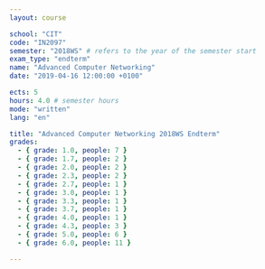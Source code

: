 ```yaml
---
layout: course

school: "CIT"
code: "IN2097"
semester: "2018WS" # refers to the year of the semester start
exam_type: "endterm"
name: "Advanced Computer Networking"
date: "2019-04-16 12:00:00 +0100"

ects: 5
hours: 4.0 # semester hours
mode: "written"
lang: "en"

title: "Advanced Computer Networking 2018WS Endterm"
grades:
  - { grade: 1.0, people: 7 }
  - { grade: 1.7, people: 2 }
  - { grade: 2.0, people: 2 }
  - { grade: 2.3, people: 2 }
  - { grade: 2.7, people: 1 }
  - { grade: 3.0, people: 1 }
  - { grade: 3.3, people: 1 }
  - { grade: 3.7, people: 1 }
  - { grade: 4.0, people: 1 }
  - { grade: 4.3, people: 3 }
  - { grade: 5.0, people: 6 }
  - { grade: 6.0, people: 11 }

---
```



